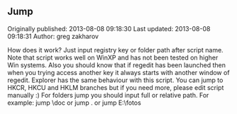 ## Jump 
Originally published: 2013-08-08 09:18:30 
Last updated: 2013-08-08 09:18:31 
Author: greg zakharov 
 
How does it work? Just input registry key or folder path after script name. Note that script works well on WinXP and has not been tested on higher Win systems. Also you should know that if regedit has been launched then when you trying access another key it always starts with another window of regedit. Explorer has the same behaviour with this script. You can jump to HKCR, HKCU and HKLM branches but if you need more, please edit script manually :) For folders jump you should input full or relative path. For example: jump \\doc or jump . or jump E:\\fotos